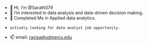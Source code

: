 - 👋 Hi, I’m @Sarath079
- 👀 I’m interested in data analysis and data-driven decision making.
- 🌱 Completed Ms in Applied data analytics.
-     actively looking for data analyst job opportunity.
- 📫 email: ravisa@udmercy.edu

<!---
Sarath079/Sarath079 is a ✨ special ✨ repository because its `README.md` (this file) appears on your GitHub profile.
You can click the Preview link to take a look at your changes.
--->
